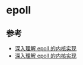 
# epoll

## 参考

- [深入理解 epoll 的内核实现](https://blog.csdn.net/sanylove/article/details/126618234)
- [深入理解 epoll 的内核实现](https://blog.csdn.net/sanylove/article/details/126618234)
